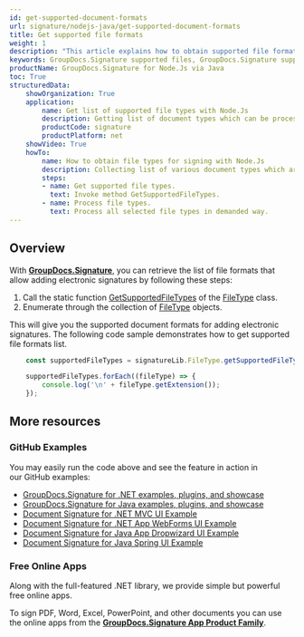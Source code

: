 ```yaml
---
id: get-supported-document-formats
url: signature/nodejs-java/get-supported-document-formats
title: Get supported file formats
weight: 1
description: "This article explains how to obtain supported file formats list for PDF, Words, Spreadsheet or Presentation document types when working with GroupDocs.Signature within your .NET applications."
keywords: GroupDocs.Signature supported files, GroupDocs.Signature supported documents, GroupDocs.Signature PDF files, GroupDocs.Signature Words files, GroupDocs.Signature Presentation files, GroupDocs.Signature Spreadsheet files
productName: GroupDocs.Signature for Node.Js via Java 
toc: True
structuredData:
    showOrganization: True
    application:    
        name: Get list of supported file types with Node.Js    
        description: Getting list of document types which can be processed using Node.Js language and GroupDocs.Signature for Node.Js via Java APIs
        productCode: signature
        productPlatform: net 
    showVideo: True
    howTo:
        name: How to obtain file types for signing with Node.Js 
        description: Collecting list of various document types which are suitable for signing in Node.Js
        steps:
        - name: Get supported file types.
          text: Invoke method GetSupportedFileTypes. 
        - name: Process file types.
          text: Process all selected file types in demanded way. 
---
```


## Overview

With [**GroupDocs.Signature**](https://products.groupdocs.com/signature/nodejs-java), you can retrieve the list of file formats that allow adding electronic signatures by following these steps:

1. Call the static function [GetSupportedFileTypes](https://reference.groupdocs.com/signature/nodejs-java/com.groupdocs.signature.domain/filetype/getsupportedfiletypes) of the [FileType](https://reference.groupdocs.com/signature/nodejs-java/com.groupdocs.signature.domain/filetype) class.
2. Enumerate through the collection of [FileType](https://reference.groupdocs.com/signature/nodejs-java/com.groupdocs.signature.domain/filetype) objects.

This will give you the supported document formats for adding electronic signatures.
The following code sample demonstrates how to get supported file formats list.

```javascript
    const supportedFileTypes = signatureLib.FileType.getSupportedFileTypes().toArray();

    supportedFileTypes.forEach((fileType) => {
        console.log('\n' + fileType.getExtension());
    });
```

## More resources

### GitHub Examples

You may easily run the code above and see the feature in action in our GitHub examples:

* [GroupDocs.Signature for .NET examples, plugins, and showcase](https://github.com/groupdocs-signature/GroupDocs.Signature-for-.NET)
* [GroupDocs.Signature for Java examples, plugins, and showcase](https://github.com/groupdocs-signature/GroupDocs.Signature-for-Java)
* [Document Signature for .NET MVC UI Example](https://github.com/groupdocs-signature/GroupDocs.Signature-for-.NET-MVC)
* [Document Signature for .NET App WebForms UI Example](https://github.com/groupdocs-signature/GroupDocs.Signature-for-.NET-WebForms)
* [Document Signature for Java App Dropwizard UI Example](https://github.com/groupdocs-signature/GroupDocs.Signature-for-Java-Dropwizard)
* [Document Signature for Java Spring UI Example](https://github.com/groupdocs-signature/GroupDocs.Signature-for-Java-Spring)

### Free Online Apps

Along with the full-featured .NET library, we provide simple but powerful free online apps.

To sign PDF, Word, Excel, PowerPoint, and other documents you can use the online apps from the **[GroupDocs.Signature App Product Family](https://products.groupdocs.app/signature/family)**.
